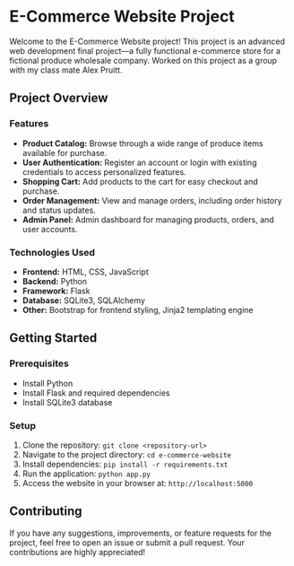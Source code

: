 # E-Commerce Website Project

Welcome to the E-Commerce Website project! This project is an advanced web development final project—a fully functional e-commerce store for a fictional produce wholesale company. Worked on this project as a group with my class mate Alex Pruitt.

## Project Overview

### Features
- **Product Catalog:** Browse through a wide range of produce items available for purchase.
- **User Authentication:** Register an account or login with existing credentials to access personalized features.
- **Shopping Cart:** Add products to the cart for easy checkout and purchase.
- **Order Management:** View and manage orders, including order history and status updates.
- **Admin Panel:** Admin dashboard for managing products, orders, and user accounts.

### Technologies Used
- **Frontend:** HTML, CSS, JavaScript
- **Backend:** Python
- **Framework:** Flask
- **Database:** SQLite3, SQLAlchemy
- **Other:** Bootstrap for frontend styling, Jinja2 templating engine

## Getting Started

### Prerequisites
- Install Python
- Install Flask and required dependencies
- Install SQLite3 database

### Setup
1. Clone the repository: `git clone <repository-url>`
2. Navigate to the project directory: `cd e-commerce-website`
3. Install dependencies: `pip install -r requirements.txt`
4. Run the application: `python app.py`
5. Access the website in your browser at: `http://localhost:5000`

## Contributing

If you have any suggestions, improvements, or feature requests for the project, feel free to open an issue or submit a pull request. Your contributions are highly appreciated!